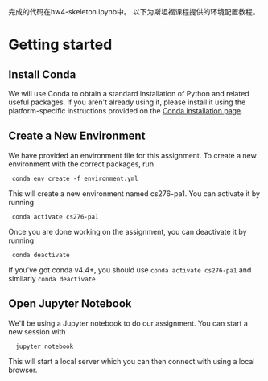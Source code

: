 完成的代码在hw4-skeleton.ipynb中。
以下为斯坦福课程提供的环境配置教程。

Getting started
===============

Install Conda
-------------
We will use Conda to obtain a standard installation of Python and related useful packages. If you aren't already using it, please install it using the platform-specific instructions provided on the [Conda installation page](https://docs.conda.io/projects/conda/en/latest/user-guide/install/index.html).

Create a New Environment
------------------------
We have provided an environment file for this assignment.
To create a new environment with the correct packages, run

     conda env create -f environment.yml


This will create a new environment named cs276-pa1. You can activate it by running

     conda activate cs276-pa1

Once you are done working on the assignment, you can deactivate it by running

     conda deactivate

If you’ve got conda v4.4+, you should use `conda activate cs276-pa1` and similarly `conda deactivate`


Open Jupyter Notebook
---------------------
We'll be using a Jupyter notebook to do our assignment. You can start a new session with

      jupyter notebook

This will start a local server which you can then connect with using a local browser.
